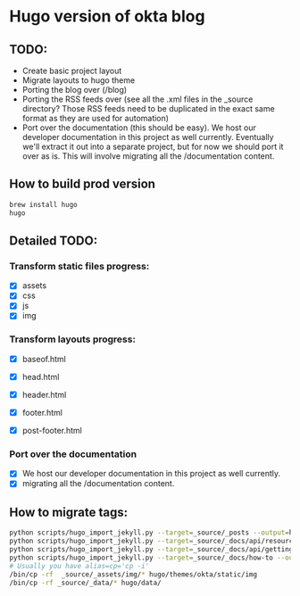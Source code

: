 # Hugo version of okta blog
## TODO:

- Create basic project layout
- Migrate layouts to hugo theme
- Porting the blog over (/blog)
- Porting the RSS feeds over (see all the .xml files in the _source directory?
Those RSS feeds need to be duplicated in the exact same format as they are
used for automation)
- Port over the documentation (this should be easy). We host our developer
documentation in this project as well currently. Eventually we'll extract it
out into a separate project, but for now we should port it over as is.
This will involve migrating all the /documentation content.

## How to build prod version
```bash
brew install hugo
hugo
```

## Detailed TODO:
### Transform static files progress:
- [x] assets
- [x] css
- [x] js
- [x] img

### Transform layouts progress:
- [x] baseof.html
- [x] head.html
- [x] header.html
- [x] footer.html
- [x] post-footer.html


### Port over the documentation 
- [x] We host our developer documentation in this project as well currently. 
- [x] migrating all the /documentation content.

## How to migrate tags:
```bash
python scripts/hugo_import_jekyll.py --target=_source/_posts --output=hugo/content/blog
python scripts/hugo_import_jekyll.py --target=_source/_docs/api/resources --output=hugo/content/docs/api/resources
python scripts/hugo_import_jekyll.py --target=_source/_docs/api/getting_started --output=hugo/content/docs/api/getting_started
python scripts/hugo_import_jekyll.py --target=_source/_docs/how-to --output=hugo/content/docs/how-to
# Usually you have alias=cp='cp -i'
/bin/cp -rf  _source/_assets/img/* hugo/themes/okta/static/img
/bin/cp -rf _source/_data/* hugo/data/
```
